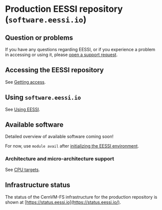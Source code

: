 # Production EESSI repository (`software.eessi.io`)

## Question or problems

If you have any questions regarding EESSI, or if you experience a problem in accessing or using it,
please [open a support request](../support.md).

## Accessing the EESSI repository

See [Getting access](../getting_access/is_eessi_accessible.md).

## Using `software.eessi.io`

See [Using EESSI](../using_eessi/setting_up_environment.md).

## Available software

Detailed overview of available software coming soon!

For now, use `module avail` after [initializing the EESSI environment](../using_eessi/setting_up_environment.md).

### Architecture and micro-architecture support

See [CPU targets](../software_layer/cpu_targets.md).

## Infrastructure status

The status of the CernVM-FS infrastructure for the production repository is shown at [https://status.eessi.io](https://status.eessi.io/).
